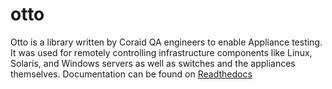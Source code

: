 # otto
Otto is a library written by Coraid QA engineers to enable Appliance testing. It was used for remotely controlling
infrastructure components like Linux, Solaris, and Windows servers as well as switches and the appliances themselves.
Documentation can be found on [Readthedocs](https://otto-docs.readthedocs.org "oTTo")

